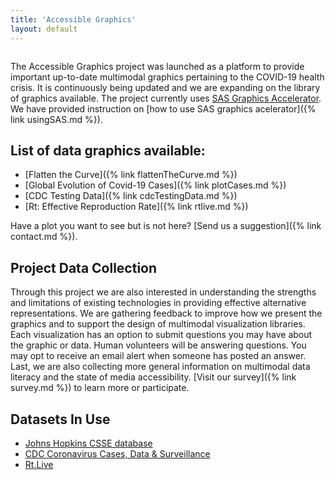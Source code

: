 ```yaml
---
title: 'Accessible Graphics'
layout: default
---
```


<img src="{{site.baseurl}}/images/banner.png" class="img-responsive" alt=""> 

The Accessible Graphics project was launched as a platform to provide important up-to-date multimodal graphics pertaining to the COVID-19 health crisis. It is continuously being updated and we are expanding on the library of graphics available. The project currently uses [SAS Graphics Accelerator](https://support.sas.com/software/products/graphics-accelerator/index.html). We have provided instruction on [how to use SAS graphics acelerator]({% link usingSAS.md %}).

## List of data graphics available:
* [Flatten the Curve]({% link flattenTheCurve.md %})
* [Global Evolution of Covid-19 Cases]({% link plotCases.md %})
* [CDC Testing Data]({% link cdcTestingData.md %})
* [Rt: Effective Reproduction Rate]({% link rtlive.md %})

Have a plot you want to see but is not here? [Send us a suggestion]({% link contact.md %}). 

## Project Data Collection
Through this project we are also interested in understanding the strengths and limitations of existing technologies in providing effective alternative representations. We are gathering feedback to improve how we present the graphics and to support the design of multimodal visualization libraries. Each visualization has an option to submit questions you may have about the graphic or data. Human volunteers will be answering questions. You may opt to receive an email alert when someone has posted an answer. Last, we are also collecting more general information on multimodal data literacy and the state of media accessibility. [Visit our survey]({% link survey.md %}) to learn more or participate.

## Datasets In Use
* [Johns Hopkins CSSE database](https://github.com/CSSEGISandData/COVID-19)
* [CDC Coronavirus Cases, Data & Surveillance](https://www.cdc.gov/coronavirus/2019-ncov/cases-updates/testing-in-us.html)
* [Rt.Live](https://rt.live/)




